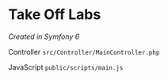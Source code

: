 # Take Off Labs
_Created in Symfony 6_

Controller `src/Controller/MainController.php`

JavaScript `public/scripts/main.js` 
